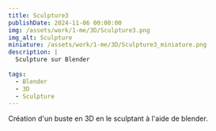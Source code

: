 ```yaml
---
title: Sculpture3
publishDate: 2024-11-06 00:00:00
img: /assets/work/1-me/3D/Sculpture3.png
img_alt: Sculpture
miniature: /assets/work/1-me/3D/Sculpture3_miniature.png
description: |
  Sculpture sur Blender
  
tags:
  - Blender
  - 3D
  - Sculpture
---
```


Création d'un buste en 3D en le sculptant à l'aide de blender.